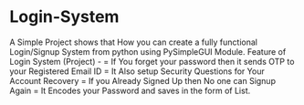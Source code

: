 # Login-System
A Simple Project shows that How you can create a fully functional Login/Signup System from python using PySimpleGUI Module.   Feature of Login System (Project) - = If You forget your password then it sends OTP to your Registered Email ID = It Also setup Security Questions for Your Account Recovery = If you Already Signed Up then No one can Signup Again = It Encodes your Password and saves in the form of List.
